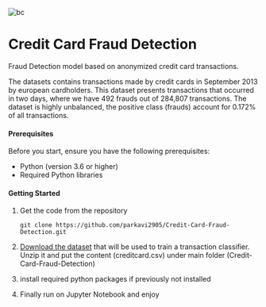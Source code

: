 ![bc](https://github.com/parkavi2905/Credit-Card-Fraud-Detection/assets/133233046/54c12dc2-7e1e-4942-a657-2fe19154d5e7)

# Credit Card Fraud Detection

Fraud Detection model based on anonymized credit card transactions.

The datasets contains transactions made by credit cards in September 2013 by european cardholders. This dataset presents transactions that occurred in two days, where we have 492 frauds out of 284,807 transactions. The dataset is highly unbalanced, the positive class (frauds) account for 0.172% of all transactions. 

#### Prerequisites

Before you start, ensure you have the following prerequisites:

- Python (version 3.6 or higher)
- Required Python libraries 

#### Getting Started

1. Get the code from the repository

   ```
   git clone https://github.com/parkavi2905/Credit-Card-Fraud-Detection.git 
   ```
2. [Download the dataset](https://kaggle.com/datasets/mlg-ulb/creditcardfraud) that will be used to train a transaction classifier. Unzip it and put the content (creditcard.csv) under main folder (Credit-Card-Fraud-Detection)

3. install required python packages if previously not installed

4. Finally run on Jupyter Notebook and enjoy
